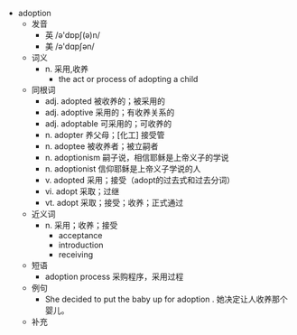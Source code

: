 - adoption
  - 发音
    - 英 /ə'dɒpʃ(ə)n/
    - 美 /ə'dɑpʃən/
  - 词义
    - n. 采用,收养
      - the act or process of adopting a child
  - 同根词
    - adj. adopted 被收养的；被采用的
    - adj. adoptive 采用的；有收养关系的
    - adj. adoptable 可采用的；可收养的
    - n. adopter 养父母；[化工] 接受管
    - n. adoptee 被收养者；被立嗣者
    - n. adoptionism 嗣子说，相信耶稣是上帝义子的学说
    - n. adoptionist 信仰耶稣是上帝义子学说的人
    - v. adopted 采用；接受（adopt的过去式和过去分词）
    - vi. adopt 采取；过继
    - vt. adopt 采取；接受；收养；正式通过
  - 近义词
    - n. 采用；收养；接受
      - acceptance
      - introduction
      - receiving
  - 短语
    - adoption process 采购程序，采用过程
  - 例句
    - She decided to put the baby up for adoption . 她决定让人收养那个婴儿。
  - 补充